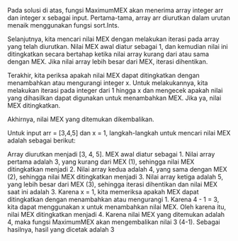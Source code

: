 Pada solusi di atas, fungsi MaximumMEX akan menerima array integer arr dan integer x sebagai input. Pertama-tama, array arr diurutkan dalam urutan menaik menggunakan fungsi sort.Ints.

Selanjutnya, kita mencari nilai MEX dengan melakukan iterasi pada array yang telah diurutkan. Nilai MEX awal diatur sebagai 1, dan kemudian nilai ini ditingkatkan secara bertahap ketika nilai array kurang dari atau sama dengan MEX. Jika nilai array lebih besar dari MEX, iterasi dihentikan.

Terakhir, kita periksa apakah nilai MEX dapat ditingkatkan dengan menambahkan atau mengurangi integer x. Untuk melakukannya, kita melakukan iterasi pada integer dari 1 hingga x dan mengecek apakah nilai yang dihasilkan dapat digunakan untuk menambahkan MEX. Jika ya, nilai MEX ditingkatkan.

Akhirnya, nilai MEX yang ditemukan dikembalikan.


Untuk input arr = [3,4,5] dan x = 1, langkah-langkah untuk mencari nilai MEX adalah sebagai berikut:

Array diurutkan menjadi [3, 4, 5].
MEX awal diatur sebagai 1.
Nilai array pertama adalah 3, yang kurang dari MEX (1), sehingga nilai MEX ditingkatkan menjadi 2.
Nilai array kedua adalah 4, yang sama dengan MEX (2), sehingga nilai MEX ditingkatkan menjadi 3.
Nilai array ketiga adalah 5, yang lebih besar dari MEX (3), sehingga iterasi dihentikan dan nilai MEX saat ini adalah 3.
Karena x = 1, kita memeriksa apakah MEX dapat ditingkatkan dengan menambahkan atau mengurangi 1. Karena 4 - 1 = 3, kita dapat menggunakan x untuk menambahkan nilai MEX. Oleh karena itu, nilai MEX ditingkatkan menjadi 4.
Karena nilai MEX yang ditemukan adalah 4, maka fungsi MaximumMEX akan mengembalikan nilai 3 (4-1). Sebagai hasilnya, hasil yang dicetak adalah 3